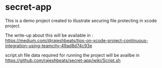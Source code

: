 # secret-app
This is a demo project created to illustrate securing file protecting in xcode project.

The write-up about this will be available in : https://medium.com/@rajeshbeats/tips-on-xcode-project-continuous-integration-using-teamcity-49ad8d74c93e

script.sh file data required for running the project will be availbe in https://github.com/rajeshbeats/secret-app/wiki/Script.sh
